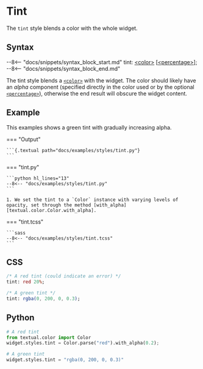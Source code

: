 # Tint

The `tint` style blends a color with the whole widget.

## Syntax

--8<-- "docs/snippets/syntax_block_start.md"
tint: <a href="../../css_types/color">&lt;color&gt;</a> [<a href="../../css_types/percentage">&lt;percentage&gt;</a>];
--8<-- "docs/snippets/syntax_block_end.md"

The tint style blends a [`<color>`](../css_types/color.md) with the widget. The color should likely have an _alpha_ component (specified directly in the color used or by the optional [`<percentage>`](../css_types/percentage.md)), otherwise the end result will obscure the widget content.

## Example

This examples shows a green tint with gradually increasing alpha.

=== "Output"

    ```{.textual path="docs/examples/styles/tint.py"}
    ```

=== "tint.py"

    ```python hl_lines="13"
    --8<-- "docs/examples/styles/tint.py"
    ```

    1. We set the tint to a `Color` instance with varying levels of opacity, set through the method [with_alpha][textual.color.Color.with_alpha].

=== "tint.tcss"

    ```sass
    --8<-- "docs/examples/styles/tint.tcss"
    ```

## CSS

```sass
/* A red tint (could indicate an error) */
tint: red 20%;

/* A green tint */
tint: rgba(0, 200, 0, 0.3);
```

## Python

```python
# A red tint
from textual.color import Color
widget.styles.tint = Color.parse("red").with_alpha(0.2);

# A green tint
widget.styles.tint = "rgba(0, 200, 0, 0.3)"
```
